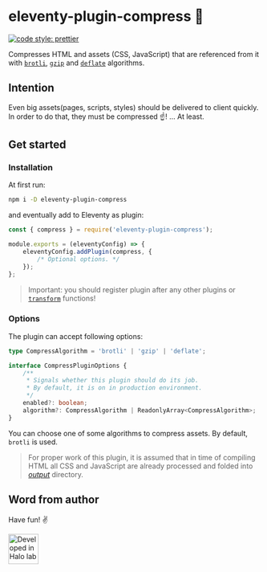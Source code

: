 # eleventy-plugin-compress 👜

[![code style: prettier](https://img.shields.io/badge/code_style-prettier-ff69b4.svg?style=flat-square)](https://github.com/prettier/prettier)

Compresses HTML and assets (CSS, JavaScript) that are referenced from it with [`brotli`](https://brotli.org), [`gzip`](http://www.gzip.org) and [`deflate`](https://en.wikipedia.org/wiki/Deflate) algorithms.

## Intention

Even big assets(pages, scripts, styles) should be delivered to client quickly. In order to do that, they must be compressed ☝️! ... At least.

## Get started

### Installation

At first run:

```sh
npm i -D eleventy-plugin-compress
```

and eventually add to Eleventy as plugin:

```js
const { compress } = require('eleventy-plugin-compress');

module.exports = (eleventyConfig) => {
	eleventyConfig.addPlugin(compress, {
		/* Optional options. */
	});
};
```

> Important: you should register plugin after any other plugins or [`transform`](https://www.11ty.dev/docs/config/#transforms) functions!

### Options

The plugin can accept following options:

```ts
type CompressAlgorithm = 'brotli' | 'gzip' | 'deflate';

interface CompressPluginOptions {
	/**
	 * Signals whether this plugin should do its job.
	 * By default, it is on in production environment.
	 */
	enabled?: boolean;
	algorithm?: CompressAlgorithm | ReadonlyArray<CompressAlgorithm>;
}
```

You can choose one of some algorithms to compress assets. By default, `brotli` is used.

> For proper work of this plugin, it is assumed that in time of compiling HTML all CSS and JavaScript are already processed and folded into [_output_](https://www.11ty.dev/docs/config/#output-directory) directory.

## Word from author

Have fun! ✌️

<a href="https://www.halo-lab.com/?utm_source=github-brifinator-3000">
  <img src="https://api.halo-lab.com/wp-content/uploads/dev_halo.svg" alt="Developed in Halo lab" height="60">
</a>
